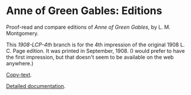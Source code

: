 # Anne of Green Gables: Editions
Proof-read and compare editions of _Anne of Green Gables_, by L. M. Montgomery.

This _1908-LCP-4th_ branch is for the 4th impression of the original 1908 L. C. Page edition. 
It was printed in September, 1908. (I would prefer to have the first impression, but that doesn't 
seem to be available on the web anywhere.)

<a href='https://archive.org/details/cu31924013243963/page/n9/mode/2up'>Copy-text</a>.

<a href='https://johanley.github.io/anne-of-green-gables/index.html'>Detailed documentation</a>.